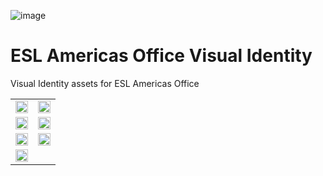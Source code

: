 ![image](https://user-images.githubusercontent.com/17634377/210445036-590a684b-3716-4670-b120-17d08d0f0499.png)

# ESL Americas Office Visual Identity

Visual Identity assets for ESL Americas Office

<table width="100%">
  <tr>
    <td>
     <img src="https://user-images.githubusercontent.com/17634377/210445988-d81f14a7-58d6-43c4-b660-a4b2a60fd0d3.png" width="100%"/>
    </td>
    <td>
     <img src="https://user-images.githubusercontent.com/17634377/210446293-17cf2e9d-8818-4baa-bee8-94da7cd1c37f.png" width="100%"/>
    </td>
  </tr>
  <tr>
    <td>
     <img src="https://user-images.githubusercontent.com/17634377/210446357-f34693bf-4c7f-44b3-8c01-eaf6a04c8ef4.png" width="100%"/>
    </td>
    <td>
     <img src="https://user-images.githubusercontent.com/17634377/210446434-a39b98c7-bd54-4081-a3f5-1b0868ad3531.png" width="100%"/>
    </td>
  </tr>
    <tr>
    <td>
     <img src="https://user-images.githubusercontent.com/17634377/210446477-63c77647-b931-430a-be1a-6b55ef78c551.png" width="100%"/>
    </td>
    <td>
     <img src="https://user-images.githubusercontent.com/17634377/210448234-db039015-d353-44cc-ae70-e666d18d2efc.png" width="100%"/>
    </td>
  </tr>
    </tr>
    <tr>
    <td>
     <img src="https://user-images.githubusercontent.com/17634377/210455505-ba08fff2-5691-4b1d-9cc3-11ade1355538.png" width="100%"/>
    </td>
    <td>
    </td>
  </tr>
</table>
